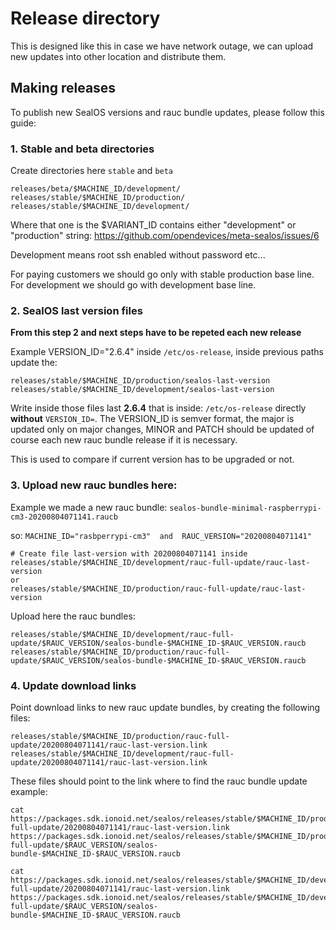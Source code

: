 # Release directory

This is designed like this in case we have network outage, we can upload new updates into other location and distribute
them.

## Making releases

To publish new SealOS versions and rauc bundle updates, please follow this guide:

### 1. Stable and beta directories

Create directories here `stable` and `beta`

```
releases/beta/$MACHINE_ID/development/
releases/stable/$MACHINE_ID/production/
releases/stable/$MACHINE_ID/development/
```

Where that one is the $VARIANT_ID contains either "development" or "production" string:
https://github.com/opendevices/meta-sealos/issues/6

Development means root ssh enabled without password etc...

For paying customers we should go only with stable production base line. For development we should go with development
base line.


### 2. SealOS last version files

**From this step 2 and next steps have to be repeted each new release**

Example VERSION_ID="2.6.4" inside `/etc/os-release`, inside previous paths update the:

```
releases/stable/$MACHINE_ID/production/sealos-last-version
releases/stable/$MACHINE_ID/development/sealos-last-version
```

Write inside those files last **2.6.4**  that is inside: `/etc/os-release` directly **without** `VERSION_ID=`.
The VERSION_ID is semver format, the major is updated only on major changes, MINOR and PATCH should be updated of course
each new rauc bundle release if it is necessary.

This is used to compare if current version has to be upgraded or not.


### 3. Upload new rauc bundles here:

Example we made a new rauc bundle: `sealos-bundle-minimal-raspberrypi-cm3-20200804071141.raucb`

so: `MACHINE_ID="rasbperrypi-cm3"  and  RAUC_VERSION="20200804071141"`

```
# Create file last-version with 20200804071141 inside
releases/stable/$MACHINE_ID/development/rauc-full-update/rauc-last-version
or
releases/stable/$MACHINE_ID/production/rauc-full-update/rauc-last-version
```

Upload here the rauc bundles:

```
releases/stable/$MACHINE_ID/development/rauc-full-update/$RAUC_VERSION/sealos-bundle-$MACHINE_ID-$RAUC_VERSION.raucb
releases/stable/$MACHINE_ID/production/rauc-full-update/$RAUC_VERSION/sealos-bundle-$MACHINE_ID-$RAUC_VERSION.raucb
```


### 4. Update download links

Point download links to new rauc update bundles, by creating the following files:

```
releases/stable/$MACHINE_ID/production/rauc-full-update/20200804071141/rauc-last-version.link
releases/stable/$MACHINE_ID/development/rauc-full-update/20200804071141/rauc-last-version.link
```

These files should point to the link where to find the rauc bundle update example:
```
cat https://packages.sdk.ionoid.net/sealos/releases/stable/$MACHINE_ID/production/rauc-full-update/20200804071141/rauc-last-version.link
https://packages.sdk.ionoid.net/sealos/releases/stable/$MACHINE_ID/production/rauc-full-update/$RAUC_VERSION/sealos-bundle-$MACHINE_ID-$RAUC_VERSION.raucb
```

```
cat https://packages.sdk.ionoid.net/sealos/releases/stable/$MACHINE_ID/development/rauc-full-update/20200804071141/rauc-last-version.link
https://packages.sdk.ionoid.net/sealos/releases/stable/$MACHINE_ID/development/rauc-full-update/$RAUC_VERSION/sealos-bundle-$MACHINE_ID-$RAUC_VERSION.raucb
```
